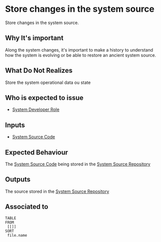 # Store changes in the system source

Store changes in the system source.

## Why It's important

Along the system changes, it's important to make a history to understand how the system is evolving or be able to restore an ancient system source.

## What Do Not Realizes

Store the system operational data ou state

## Who is expected to issue

-   [System Developer Role](../../../../../Roles/Engineering/Systems%20Engineering/System%20Developer%20Role.md)

## Inputs

-   [System Source Code](../../../../../Taxonomy/Engineering/Software%20Engineering/Software%20Development/System%20Source%20Code.md)

## Expected Behaviour

The [System Source Code](../../../../../Taxonomy/Engineering/Software%20Engineering/Software%20Development/System%20Source%20Code.md) being stored in the [System Source Repository](../../../../../Taxonomy/Engineering/Software%20Engineering/Software%20Management/Version%20Control/System%20Source%20Repository.md)

## Outputs

The source stored in the [System Source Repository](../../../../../Taxonomy/Engineering/Software%20Engineering/Software%20Management/Version%20Control/System%20Source%20Repository.md)

## Associated to

```dataview
TABLE
FROM
 [[]]
SORT
 file.name
```
